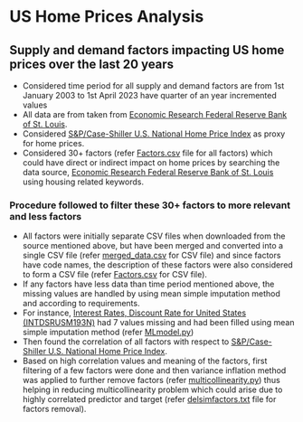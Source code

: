 # US Home Prices Analysis

## Supply and demand factors impacting US home prices over the last 20 years

* Considered time period for all supply and demand factors are from 1st January 2003 to 1st April 2023 have quarter of an year incremented values
* All data are from taken from [Economic Research Federal Reserve Bank of St. Louis](https://fred.stlouisfed.org).
* Considered [S&amp;P/Case-Shiller U.S. National Home Price Index](https://fred.stlouisfed.org/series/CSUSHPISA#) as proxy for home prices.
* Considered 30+ factors (refer [Factors.csv](https://github.com/vinayhr01/US-Home-Prices-Analysis-Project/blob/main/Factors.csv) file for all factors) which could have direct or indirect impact on home prices by searching the data source, [Economic Research Federal Reserve Bank of St. Louis](https://fred.stlouisfed.org) using housing related keywords.

### Procedure followed to filter these 30+ factors to more relevant and less factors

* All factors were initially separate CSV files when downloaded from the source mentioned above, but have been merged and converted into a single CSV file (refer [merged_data.csv](https://github.com/vinayhr01/US-Home-Prices-Analysis-Project/blob/main/merged_data.csv) for CSV file) and since factors have code names, the description of these factors were also considered to form a CSV file (refer [Factors.csv](https://github.com/vinayhr01/US-Home-Prices-Analysis-Project/blob/main/Factors.csv) for CSV file).
* If any factors have less data than time period mentioned above, the missing values are handled by using mean simple imputation method and according to requirements.
* For instance, [Interest Rates, Discount Rate for United States (INTDSRUSM193N)](https://fred.stlouisfed.org/series/INTDSRUSM193N) had 7 values missing and had been filled using mean simple imputation method (refer [MLmodel.py](https://github.com/vinayhr01/US-Home-Prices-Analysis-Project/blob/49f7cff5ac010564062e9ea573aca33b851b92b0/MLmodel.py#L19-L31))
* Then found the correlation of all factors with respect to [S&amp;P/Case-Shiller U.S. National Home Price Index](https://fred.stlouisfed.org/series/CSUSHPISA#).
* Based on high correlation values and meaning of the factors, first filtering of a few factors were done and then variance inflation method was applied to further remove factors (refer [multicollinearity.py](https://github.com/vinayhr01/US-Home-Prices-Analysis-Project/blob/main/multicollinearity.py)) thus helping in reducing multicollinearity problem which could arise due to highly correlated predictor and target (refer [delsimfactors.txt](https://github.com/vinayhr01/US-Home-Prices-Analysis-Project/blob/main/delsimfactors.txt) file for factors removal).

